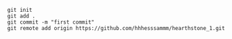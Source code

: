`git init`
<br>
`git add .`<br>
`git commit -m "first commit"`
<br>
`git remote add origin https://github.com/hhhesssammm/hearthstone_1.git`
<br>
